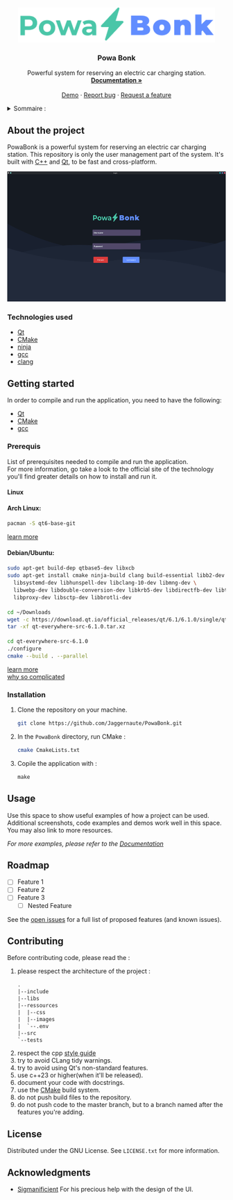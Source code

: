<div id="top"></div>

<!-- PROJECT SHIELDS -->
<!--
*** I'm using markdown "reference style" links for readability.
*** Reference links are enclosed in brackets [ ] instead of parentheses ( ).
*** See the bottom of this document for the declaration of the reference variables
*** for contributors-url, forks-url, etc. This is an optional, concise syntax you may use.
*** https://www.markdownguide.org/basic-syntax/#reference-style-links
-->

<!-- PROJECT LOGO -->
<br />
<div align="center">
  <a href="https://github.com/Jaggernaute/PowaBonk">
    <img src="blobs/logo.png" alt="Logo" height="80">
  </a>

<h3 align="center">Powa Bonk</h3>

  <p align="center">
    Powerful system for reserving an electric car charging station.
    <br />
    <a href="https://github.com/Jaggernaute/PowaBonk"><strong>Documentation »</strong></a>
    <br />
    <br />
    <a href="https://github.com/Jaggernaute/PowaBonk">Demo</a>
    ·
    <a href="https://github.com/Jaggernaute/PowaBonk/issues">Report bug</a>
    ·
    <a href="https://github.com/Jaggernaute/PowaBonk/issues">Request a feature</a>
  </p>
</div>



<!-- TABLE OF CONTENTS -->
<details>
  <summary>Sommaire :</summary>
  <ol>
    <li>
      <a href="#about-the-project">About the project</a>
      <ul>
        <li><a href="#built-with">Built with</a></li>
      </ul>
    </li>
    <li>
      <a href="#getting-started">Getting started</a>
      <ul>
        <li><a href="#prerequisites">Prerequisites</a></li>
        <li><a href="#installation">Installation</a></li>
      </ul>
    </li>
    <li><a href="#usage">USage</a></li>
    <li><a href="#roadmap">Roadmap</a></li>
    <li><a href="#contributing">Contributing</a></li>
    <li><a href="#license">Licence</a></li>
    <li><a href="#contact">Contact</a></li>
    <li><a href="#acknowledgments">Acknowledgments</a></li>
  </ol>
</details>



<!-- ABOUT THE PROJECT -->
## About the project

PowaBonk is a powerful system for reserving an electric car charging station.
This repository is only the user management part of the system.
It's built with [C++](https://en.wikipedia.org/wiki/C%2B%2B) and [Qt](https://www.qt.io/),
to be fast and cross-platform.

<img src="blobs/fullscreen-app.png" alt="Logo" height="300">

### Technologies used

* [Qt](https://www.qt.io)
* [CMake](https://cmake.org)
* [ninja](https://ninja-build.org/manual.html#_introduction)
* [gcc](https://gcc.gnu.org)
* [clang](https://clang.llvm.org)

<!-- GETTING STARTED -->
## Getting started

In order to compile and run the application, you need to have the following:

* [Qt](https://www.qt.io)
* [CMake](https://cmake.org)
* [gcc](https://gcc.gnu.org)

### Prerequis

List of prerequisites needed to compile and run the application.  
For more information, 
go take a look to the official site of the technology you'll find greater details on
how to install and run it.

#### Linux
#### Arch Linux:
  ```sh
  pacman -S qt6-base-git
  ```
  [learn more](https://wiki.archlinux.org/title/qt) 

#### Debian/Ubuntu:
  ```sh
  sudo apt-get build-dep qtbase5-dev libxcb
  sudo apt-get install cmake ninja-build clang build-essential libb2-dev libzstd-dev \
    libsystemd-dev libhunspell-dev libclang-10-dev libmng-dev \
    libwebp-dev libdouble-conversion-dev libkrb5-dev libdirectfb-dev libts-dev \
    libproxy-dev libsctp-dev libbrotli-dev
    
  cd ~/Downloads
  wget -c https://download.qt.io/official_releases/qt/6.1/6.1.0/single/qt-everywhere-src-6.1.0.tar.xz
  tar -xf qt-everywhere-src-6.1.0.tar.xz
    
  cd qt-everywhere-src-6.1.0
  ./configure
  cmake --build . --parallel
  ```
[learn more](https://wiki.debian.org/qt)  
[why so complicated](https://askubuntu.com/a/1341877)

### Installation

1. Clone the repository on your machine.
   ```sh
   git clone https://github.com/Jaggernaute/PowaBonk.git
   ```
2. In the `PowaBonk` directory, run CMake :
   ```sh
   cmake CmakeLists.txt
   ```
3. Copile the application with :
   ```js
   make
   ```
   <!-- TODO: add the database / server deployement instructions  and move everything to a DEPLOYEMENT.md-->

<!-- USAGE EXAMPLES -->
## Usage

Use this space to show useful examples of how a project can be used. 
Additional screenshots, code examples and demos work well in this space. 
You may also link to more resources.

_For more examples, please refer to the [Documentation](https://example.com)_




<!-- ROADMAP -->
## Roadmap

- [ ] Feature 1
- [ ] Feature 2
- [ ] Feature 3
    - [ ] Nested Feature

See the [open issues](https://github.com/Jaggernaute/PowaBonk/issues) for a full list of proposed features (and known issues).




<!-- CONTRIBUTING -->
## Contributing

Before contributing code, please read the :

1. please respect the architecture of the project :
    ```
    .
    |--include
    |--libs
    |--ressources
    |  |--css
    |  |--images
    |  `--.env
    |--src
    `--tests
    ```
2. respect the cpp [style guide](https://google.github.io/styleguide/cppguide.html)
3. try to avoid CLang tidy warnings.
4. try to avoid using Qt's non-standard features.
5. use c++23 or higher(when it'll be released).
6. document your code with docstrings.
7. use the [CMake](https://cmake.org) build system.
8. do not push build files to the repository.
9. do not push code to the master branch, but to a branch named after the features you're adding.


<!-- LICENSE -->
## License

Distributed under the GNU License. See `LICENSE.txt` for more information.


<!-- ACKNOWLEDGMENTS -->
## Acknowledgments

* [Sigmanificient]() For his precious help with the design of the UI.



<!-- MARKDOWN LINKS & IMAGES -->
<!-- https://www.markdownguide.org/basic-syntax/#reference-style-links -->
[contributors-shield]: https://img.shields.io/github/contributors/Jaggernaute/PowaBonk.svg?style=for-the-badge
[contributors-url]: https://github.com/Jaggernaute/PowaBonk/graphs/contributors
[forks-shield]: https://img.shields.io/github/forks/Jaggernaute/PowaBonk.svg?style=for-the-badge
[forks-url]: https://github.com/Jaggernaute/PowaBonk/network/members
[stars-shield]: https://img.shields.io/github/stars/Jaggernaute/PowaBonk.svg?style=for-the-badge
[stars-url]: https://github.com/Jaggernaute/PowaBonk/stargazers
[issues-shield]: https://img.shields.io/github/issues/Jaggernaute/PowaBonk.svg?style=for-the-badge
[issues-url]: https://github.com/Jaggernaute/PowaBonk/issues
[license-shield]: https://img.shields.io/github/license/Jaggernaute/PowaBonk.svg?style=for-the-badge
[license-url]: https://github.com/Jaggernaute/PowaBonk/blob/master/LICENSE.txt
[linkedin-shield]: https://img.shields.io/badge/-LinkedIn-black.svg?style=for-the-badge&logo=linkedin&colorB=555
[linkedin-url]: https://linkedin.com/in/ 
[product-screenshot]: images/screenshot.png